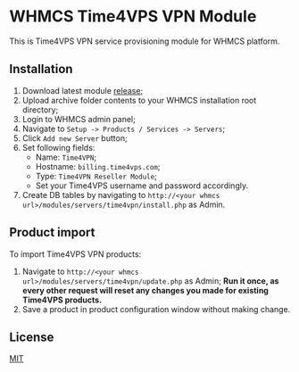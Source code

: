 # WHMCS Time4VPS VPN Module  
  
This is Time4VPS VPN service provisioning module for WHMCS platform.   
  
## Installation  
  
 1. Download latest module [release](https://github.com/time4vps/vpn-whmcs/releases);
 2. Upload archive folder contents to your WHMCS installation root directory;
 3. Login to WHMCS admin panel;
 4. Navigate to `Setup -> Products / Services -> Servers`;
 5. Click `Add new Server` button;
 6. Set following fields:
	- Name: `Time4VPN`;
	- Hostname: `billing.time4vps.com`;
	- Type: `Time4VPN Reseller Module`;
	- Set your Time4VPS username and password accordingly.
7. Create DB tables by navigating to `http://<your whmcs url>/modules/servers/time4vpn/install.php` as Admin.
  
## Product import
To import Time4VPS VPN products:
1. Navigate to `http://<your whmcs url>/modules/servers/time4vpn/update.php` as Admin;
**Run it once, as every other request will reset any changes you made for existing Time4VPS products.**
2. Save a product in product configuration window without making change.

  
## License  
[MIT](https://github.com/time4vps/vpn-whmcs/blob/main/LICENSE)
